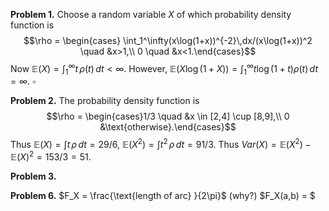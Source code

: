 **Problem 1.** Choose a random variable $X$ of which probability density function is 
$$\rho = \begin{cases} \int_1^\infty(x\log(1+x))^{-2}\,dx/(x\log(1+x))^2 \quad &x>1,\\
0 \quad &x<1.\end{cases}$$
Now $\mathbb{E}(X) = \int_1^\infty t\,\rho(t)\,dt <\infty$. However, $\mathbb{E}(X\log(1+X)) = \int_1^\infty t\log(1+t)\rho(t)\,dt=\infty.$ $\square$

**Problem 2.** The probability density function is
$$\rho = \begin{cases}1/3 \quad &x \in [2,4] \cup [8,9],\\
0  &\text{otherwise}.\end{cases}$$
Thus $\mathbb{E}(X) = \int t\,\rho\,dt = 29/6$, $\mathbb{E}(X^2) = \int t^2\,\rho\,dt = 91/3$.
Thus $Var(X)=\mathbb{E}(X^2)-\mathbb{E}(X)^2=153/3=51.$

**Problem 3.** 

**Problem 6.** $F_X = \frac{\text{length of arc} }{2\pi}$ (why?)
$F_X(a,b) = $

<!--stackedit_data:
eyJoaXN0b3J5IjpbLTk4NjQ3MjEyMCwyMDM3MzM4NDQ0LC0xND
QxODExNjkyLDE1OTk2OTgxNTksLTg0NTE0MzI5NSwtMzY4NjAz
NTQwLC05ODI5MDQ2OSw4OTk2NDA0NjIsNTQ1OTc2NTQzLDU3Mj
I5NjczNiwtMjI0MDQ4ODg4XX0=
-->